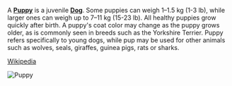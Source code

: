 A **[Puppy](https://en.wikipedia.org/wiki/Puppy)** is a juvenile **[Dog](https://en.wikipedia.org/wiki/Dog)**. Some puppies can weigh 1–1.5 kg (1-3 lb), while larger ones can weigh up to 7–11 kg (15-23 lb). All healthy puppies grow quickly after birth. A puppy's coat color may change as the puppy grows older, as is commonly seen in breeds such as the Yorkshire Terrier. Puppy refers specifically to young dogs, while pup may be used for other animals such as wolves, seals, giraffes, guinea pigs, rats or sharks.

[Wikipedia](https://en.wikipedia.org/)


![Puppy](https://images.unsplash.com/photo-1565726166189-e9814a05ffde?w=600)

